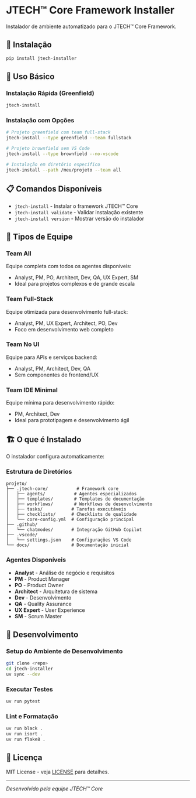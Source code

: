 # JTECH™ Core Framework Installer

Instalador de ambiente automatizado para o JTECH™ Core Framework.

## 🚀 Instalação

```bash
pip install jtech-installer
```

## 🎯 Uso Básico

### Instalação Rápida (Greenfield)

```bash
jtech-install
```

### Instalação com Opções

```bash
# Projeto greenfield com team full-stack
jtech-install --type greenfield --team fullstack

# Projeto brownfield sem VS Code
jtech-install --type brownfield --no-vscode

# Instalação em diretório específico
jtech-install --path /meu/projeto --team all
```

## 📋 Comandos Disponíveis

- `jtech-install` - Instalar o framework JTECH™ Core
- `jtech-install validate` - Validar instalação existente
- `jtech-install version` - Mostrar versão do instalador

## 🎯 Tipos de Equipe

### Team All
Equipe completa com todos os agentes disponíveis:
- Analyst, PM, PO, Architect, Dev, QA, UX Expert, SM
- Ideal para projetos complexos e de grande escala

### Team Full-Stack  
Equipe otimizada para desenvolvimento full-stack:
- Analyst, PM, UX Expert, Architect, PO, Dev
- Foco em desenvolvimento web completo

### Team No UI
Equipe para APIs e serviços backend:
- Analyst, PM, Architect, Dev, QA
- Sem componentes de frontend/UX

### Team IDE Minimal
Equipe mínima para desenvolvimento rápido:
- PM, Architect, Dev
- Ideal para prototipagem e desenvolvimento ágil

## 🏗️ O que é Instalado

O instalador configura automaticamente:

### Estrutura de Diretórios
```
projeto/
├── .jtech-core/           # Framework core
│   ├── agents/           # Agentes especializados
│   ├── templates/        # Templates de documentação
│   ├── workflows/        # Workflows de desenvolvimento
│   ├── tasks/           # Tarefas executáveis
│   ├── checklists/      # Checklists de qualidade
│   └── core-config.yml  # Configuração principal
├── .github/
│   └── chatmodes/       # Integração GitHub Copilot
├── .vscode/
│   └── settings.json    # Configurações VS Code
└── docs/                # Documentação inicial
```

### Agentes Disponíveis
- **Analyst** - Análise de negócio e requisitos
- **PM** - Product Manager
- **PO** - Product Owner  
- **Architect** - Arquitetura de sistema
- **Dev** - Desenvolvimento
- **QA** - Quality Assurance
- **UX Expert** - User Experience
- **SM** - Scrum Master

## 🔧 Desenvolvimento

### Setup do Ambiente de Desenvolvimento

```bash
git clone <repo>
cd jtech-installer
uv sync --dev
```

### Executar Testes

```bash
uv run pytest
```

### Lint e Formatação

```bash
uv run black .
uv run isort .
uv run flake8 .
```

## 📄 Licença

MIT License - veja [LICENSE](LICENSE) para detalhes.

---

*Desenvolvido pela equipe JTECH™ Core*
